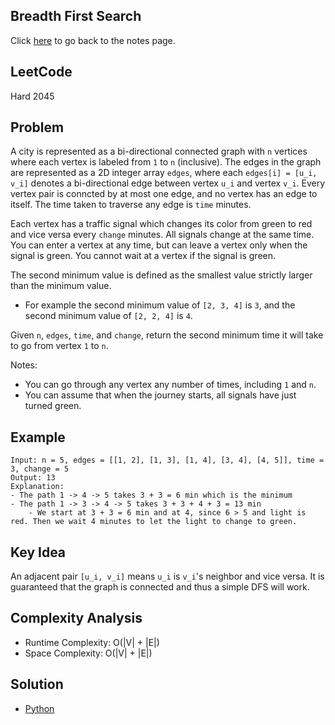 ## Breadth First Search
Click [here](../notes.md) to go back to the notes page.

## LeetCode
Hard 2045

## Problem
A city is represented as a bi-directional connected graph with `n` vertices where each vertex is labeled from `1` to `n` (inclusive). The edges in the graph are represented as a 2D integer array `edges`, where each `edges[i] = [u_i, v_i]` denotes a bi-directional edge between vertex `u_i` and vertex `v_i`. Every vertex pair is conncted by at most one edge, and no vertex has an edge to itself. The time taken to traverse any edge is `time` minutes.

Each vertex has a traffic signal which changes its color from green to red and vice versa every `change` minutes. All signals change at the same time. You can enter a vertex at any time, but can leave a vertex only when the signal is green. You cannot wait at a vertex if the signal is green.

The second minimum value is defined as the smallest value strictly larger than the minimum value.
- For example the second minimum value of `[2, 3, 4]` is `3`, and the second minimum value of `[2, 2, 4]` is `4`.

Given `n`, `edges`, `time`, and `change`, return the second minimum time it will take to go from vertex `1` to `n`.

Notes:
- You can go through any vertex any number of times, including `1` and `n`.
- You can assume that when the journey starts, all signals have just turned green.

## Example
```
Input: n = 5, edges = [[1, 2], [1, 3], [1, 4], [3, 4], [4, 5]], time = 3, change = 5
Output: 13
Explanation:
- The path 1 -> 4 -> 5 takes 3 + 3 = 6 min which is the minimum
- The path 1 -> 3 -> 4 -> 5 takes 3 + 3 + 4 + 3 = 13 min
    - We start at 3 + 3 = 6 min and at 4, since 6 > 5 and light is red. Then we wait 4 minutes to let the light to change to green.
```

## Key Idea
An adjacent pair `[u_i, v_i]` means `u_i` is `v_i`'s neighbor and vice versa. It is guaranteed that the graph is connected and thus a simple DFS will work.

## Complexity Analysis
- Runtime Complexity: O(|V| + |E|)
- Space Complexity: O(|V| + |E|)

## Solution
- [Python](./solution.py)
